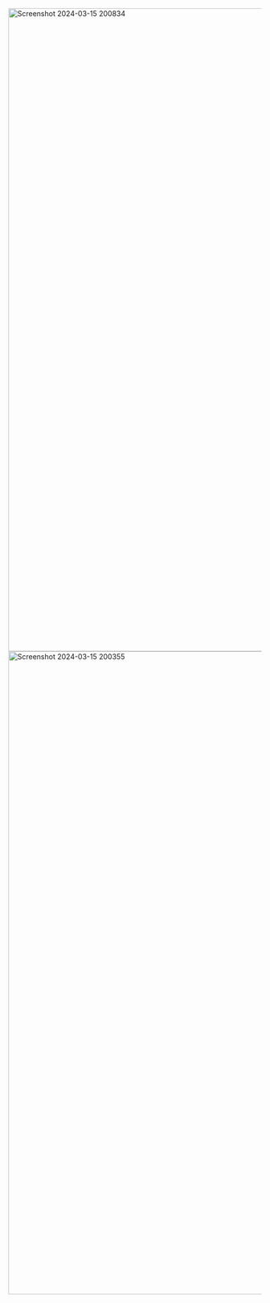 <img width="1280" alt="Screenshot 2024-03-15 200834" src="https://github.com/FaqodAqomaddin/FaseOne_062/assets/115222095/46115f3b-0837-4670-8dec-b9827db26004">
<img width="1280" alt="Screenshot 2024-03-15 200355" src="https://github.com/FaqodAqomaddin/FaseOne_062/assets/115222095/29f56507-f84a-4b28-8d6b-6377b76eac6b">
